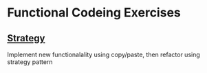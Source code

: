 # Functional Codeing Exercises

## [Strategy](strategy)

Implement new functionalality using copy/paste, then refactor using strategy pattern


